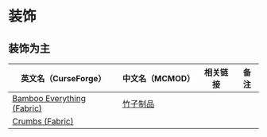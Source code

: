 # 装饰

## 装饰为主

| 英文名（CurseForge）                                                                                | 中文名（MCMOD）                                  | 相关链接 | 备注 |
| --------------------------------------------------------------------------------------------------- | ------------------------------------------------ | -------- | ---- |
| [Bamboo Everything (Fabric)](https://www.curseforge.com/minecraft/mc-mods/bamboo-everything-fabric) | [竹子制品](https://www.mcmod.cn/class/1819.html) |          |      |
| [Crumbs (Fabric)](https://www.curseforge.com/minecraft/mc-mods/crumbs-fabric)                       |                                                  |          |      |
